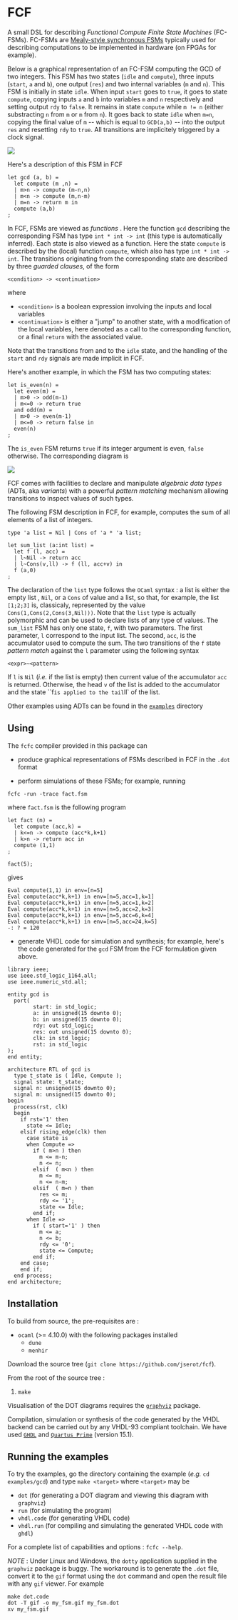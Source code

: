 FCF 
===

A small DSL for describing _Functional Compute Finite State Machines_ (FC-FSMs). FC-FSMs are
[Mealy-style synchronous FSMs](https://github.com/jserot/fsml) typically used for describing
computations to be implemented in hardware (on FPGAs for example).

Below is a graphical representation of an FC-FSM computing the GCD of two integers.
This FSM has two states (`idle` and `compute`), three inputs (`start`, `a` and `b`), one output
(`res`) and two internal variables (`m` and `n`).
This FSM is initially in state `idle`. When input `start` goes to `true`, it goes to state
`compute`, copying inputs `a` and `b` into variables `m` and `n` respectively and setting output
`rdy` to `false`. It remains in state `compute` while `m != n` (either substracting `n` from `m` or
`m` from `n`). It goes back to state `idle` when `m=n`, copying the final value of `m` -- which is
equal to `GCD(a,b)` -- into the output `res` and resetting `rdy` to `true`. All
transitions are implicitely triggered by a clock signal. 

![](https://github.com/jserot/fcf/blob/master/doc/figs/gcd.png "")

Here's a description of this FSM in FCF

```
let gcd (a, b) =
  let compute (m ,n) = 
  | m>n -> compute (m-n,n)
  | m<n -> compute (m,n-m)
  | m=n -> return m in
  compute (a,b)
;
```

In FCF, FSMs are viewed as _functions_ . Here the function `gcd` describing the corresponding FSM
has type `int * int -> int` (this type is automatically inferred). Each state is also viewed as a
function. Here the state `compute` is described by the (local) function `compute`, which also has
type `int * int -> int`. The transitions originating from the corresponding state are
described by three _guarded clauses_, of the form

```
<condition> -> <continuation>
```

where 
- `<condition>` is a boolean expression involving the inputs and local variables
- `<continuation>` is either a "jump" to another state, with a modification of the local variables,
  here denoted as a call to the corresponding function, or a final `return` with the associated
  value.

Note that the transitions from and to the `idle` state, and the handling of the `start` and `rdy`
  signals are made implicit in FCF.

Here's another example, in which the FSM has two computing states:

```
let is_even(n) =
  let even(m) = 
  | m>0 -> odd(m-1)
  | m<=0 -> return true
  and odd(m) = 
  | m>0 -> even(m-1)
  | m<=0 -> return false in
  even(n)
;
```

The `is_even` FSM returns `true` if its integer argument is even, `false` otherwise.
The corresponding diagram is

![](https://github.com/jserot/fcf/blob/master/doc/figs/even.png "")

FCF comes with facilities to declare and manipulate _algebraic data types_ (ADTs, aka _variants_) with a
powerful _pattern matching_ mechanism allowing transitions to inspect values of such types.

The following FSM description in FCF, for example, computes the sum of all elements of a list of
integers.

```
type 'a list = Nil | Cons of 'a * 'a list; 

let sum_list (a:int list) = 
  let f (l, acc) =
  | l~Nil -> return acc 
  | l~Cons(v,ll) -> f (ll, acc+v) in
  f (a,0)
;
```

The declaration of the `list` type follows the `OCaml` syntax : a list is either the empty list ,
`Nil`, or a `Cons` of value and a list, so that, for example, the list `[1;2;3]` is, classicaly,
represented by the value `Cons(1,Cons(2,Cons(3,Nil)))`.  Note that the `list` type is actually
polymorphic and can be used to declare lists of any type of values. The `sum_list` FSM has only one
state, `f`, with two parameters. The first parameter, `l` correspond to the input list. The second,
`acc`, is the accumulator used to compute the sum.  The two transitions of the `f` state _pattern
match_ against the `l` parameter using the following syntax

```
<expr>~<pattern>
```

If `l` is `Nil` (_i.e._ if the list is empty) then current value of the accumulator `acc` is
returned. Otherwise, the head `v` of the list is added to the accumulator and the state ``f` is
applied to the tail `ll` of the list. 

Other examples using ADTs can be found in the
[`examples`](https://github.com/jserot/fcf/tree/master/examples) directory

Using
-----
  
The `fcfc` compiler provided in this package can

* produce graphical representations of FSMs described in FCF in the `.dot` format

* perform simulations of these FSMs; for example, running

```
fcfc -run -trace fact.fsm
```

where `fact.fsm` is the following program

```
let fact (n) =
  let compute (acc,k) = 
  | k<=n -> compute (acc*k,k+1)
  | k>n -> return acc in
  compute (1,1)
;

fact(5);
```

gives 

```
Eval compute(1,1) in env=[n=5]
Eval compute(acc*k,k+1) in env=[n=5,acc=1,k=1]
Eval compute(acc*k,k+1) in env=[n=5,acc=1,k=2]
Eval compute(acc*k,k+1) in env=[n=5,acc=2,k=3]
Eval compute(acc*k,k+1) in env=[n=5,acc=6,k=4]
Eval compute(acc*k,k+1) in env=[n=5,acc=24,k=5]
-: ? = 120
```


* generate VHDL code for simulation and synthesis; for example, here's the code generated for the
  `gcd` FSM from the FCF formulation given above.
  
```
library ieee;
use ieee.std_logic_1164.all;
use ieee.numeric_std.all;

entity gcd is
  port(
        start: in std_logic;
        a: in unsigned(15 downto 0);
        b: in unsigned(15 downto 0);
        rdy: out std_logic;
        res: out unsigned(15 downto 0);
        clk: in std_logic;
        rst: in std_logic
);
end entity;

architecture RTL of gcd is
  type t_state is ( Idle, Compute );
  signal state: t_state;
  signal n: unsigned(15 downto 0);
  signal m: unsigned(15 downto 0);
begin
  process(rst, clk)
  begin
    if rst='1' then
      state <= Idle;
    elsif rising_edge(clk) then 
      case state is
      when Compute =>
        if ( m>n ) then
          m <= m-n;
          n <= n;
        elsif  ( m<n ) then
          m <= m;
          n <= n-m;
        elsif  ( m=n ) then
          res <= m;
          rdy <= '1';
          state <= Idle;
        end if;
      when Idle =>
        if ( start='1' ) then
          m <= a;
          n <= b;
          rdy <= '0';
          state <= Compute;
        end if;
    end case;
    end if;
  end process;
end architecture;
```

Installation
------------

To build from source, the pre-requisites are :

* `ocaml` (>= 4.10.0) with the following packages installed
  - `dune`
  - `menhir`

Download the source tree (`git clone https://github.com/jserot/fcf`).

From the root of the source tree :

1. `make`


Visualisation of the DOT diagrams requires the [`graphviz`](https://graphviz.org) package.

Compilation, simulation or synthesis of the code generated by the VHDL backend can be carried out by
any VHDL-93 compliant toolchain. We have used [`GHDL`](https://github.com/ghdl/ghdl) and [`Quartus
Prime`](https://www.intel.fr/content/www/fr/fr/software/programmable/quartus-prime/download.html)
(version 15.1).

Running the examples
--------------------

To try the examples, go the directory containing the example (*e.g.* `cd examples/gcd`) and type
`make <target>` where `<target>` may be
- `dot` (for generating a DOT diagram and viewing this diagram with `graphviz`)
- `run` (for simulating the program)
- `vhdl.code` (for generating VHDL code)
- `vhdl.run` (for compiling and simulating the generated VHDL code with `ghdl`)

For a complete list of capabilities and options : `fcfc --help`. 

*NOTE* : Under Linux and Windows, the `dotty` application supplied in the `graphviz` package is
buggy. The workaround is to generate the `.dot` file, convert it to the `gif` format using the
`dot` command and open the result file with any `gif` viewer. For example

```
make dot.code
dot -T gif -o my_fsm.gif my_fsm.dot
xv my_fsm.gif
```
